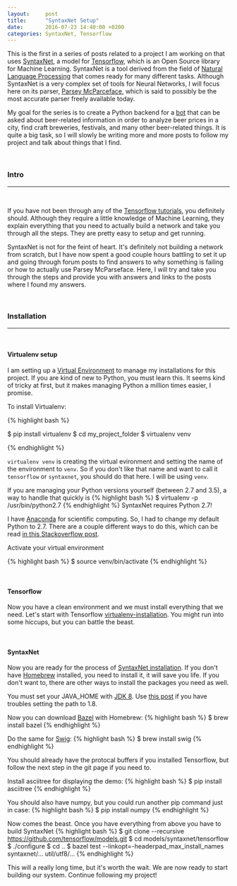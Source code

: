 ```yaml
---
layout: 	post
title: 		"SyntaxNet Setup"
date: 		2016-07-23 14:40:00 +0200
categories:	SyntaxNet, Tensorflow
---
```


This is the first in a series of posts related to a project I am working on that uses [SyntaxNet](https://github.com/tensorflow/models/tree/master/syntaxnet#getting-started), a model for [Tensorflow](https://www.tensorflow.org/), which is an Open Source library for Machine Learning. SyntaxNet is a tool derived from the field of [Natural Language Processing](https://en.wikipedia.org/wiki/Natural_language_processing) that comes ready for many different tasks. Although SyntaxNet is a very complex set of tools for Neural Networks, I will focus here on its parser, [Parsey McParceface](https://research.googleblog.com/2016/05/announcing-syntaxnet-worlds-most.html), which is said to possibly be the most accurate parser freely available today.

My goal for the series is to create a Python backend for a [bot](https://en.wikipedia.org/wiki/Internet_bot) that can be asked about beer-related information in order to analyze beer prices in a city, find craft breweries, festivals, and many other beer-related things. It is quite a big task, so I will slowly be writing more and more posts to follow my project and talk about things that I find. 

<br>

### Intro
________________

<br>

If you have not been through any of the [Tensorflow tutorials](https://www.tensorflow.org/versions/r0.10/tutorials/index.html), you definitely should. Although they require a little knowledge of Machine Learning, they explain everything that you need to actually build a network and take you through all the steps. They are pretty easy to setup and get running.

SyntaxNet is not for the feint of heart. It's definitely not building a network from scratch, but I have now spent a good couple hours battling to set it up and going through forum posts to find answers to why something is failing or how to actually use Parsey McParseface. Here, I will try and take you through the steps and provide you with answers and links to the posts where I found my answers. 

<br>

### Installation
________________

<br>

#### Virtualenv setup
I am setting up a [Virtual Environment](http://docs.python-guide.org/en/latest/dev/virtualenvs/) to manage my installations for this project. If you are kind of new to Python, you must learn this. It seems kind of tricky at first, but it makes managing Python a million times easier, I promise.

To install Virtualenv:

{% highlight bash %}

$ pip install virtualenv
$ cd my_project_folder
$ virtualenv venv

{% endhighlight %}

`virtualenv venv` is creating the virtual evironment and setting the name of the environment to `venv`. So if you don't like that name and want to call it `tensorflow` or `syntaxnet`, you should do that here. I will be using `venv`.

If you are managing your Python versions yourself (between 2.7 and 3.5), a way to handle that quickly is
{% highlight bash %}
$ virtualenv -p /usr/bin/python2.7
{% endhighlight %}
SyntaxNet requires Python 2.7! 

I have [Anaconda](https://www.continuum.io/downloads) for scientific computing. So, I had to change my default Python to 2.7. There are a couple different ways to do this, which can be read [in this Stackoverflow post](http://stackoverflow.com/questions/28436769/how-to-change-default-anaconda-python-environment).

Activate your virtual environment

{% highlight bash %}
$ source venv/bin/activate
{% endhighlight %}

<br>

#### Tensorflow
Now you have a clean environment and we must install everything that we need. Let's start with Tensorflow [virtualenv-installation](https://www.tensorflow.org/versions/r0.10/get_started/os_setup.html#virtualenv-installation). You might run into some hiccups, but you can battle the beast.

<br>

#### SyntaxNet
Now you are ready for the process of [SyntaxNet installation](https://github.com/tensorflow/models/tree/master/syntaxnet#installation). If you don't have [Homebrew](http://brew.sh/) installed, you need to install it, it will save you life. If you don't want to, there are other ways to install the packages you need as well.

You must set your JAVA_HOME with [JDK 8](http://www.oracle.com/technetwork/java/javase/downloads/jdk8-downloads-2133151.html). Use [this post](http://stackoverflow.com/questions/18144660/what-is-path-of-jdk-on-mac) if you have troubles setting the path to 1.8. 

Now you can download [Bazel](http://www.bazel.io/docs/install.html#mac-os-x) with Homebrew:
{% highlight bash %}
$ brew install bazel
{% endhighlight %}

Do the same for [Swig](http://www.swig.org/):
{% highlight bash %}
$ brew install swig
{% endhighlight %}

You should already have the protocal buffers if you installed Tensorflow, but follow the next step in the git page if you need to. 

Install asciitree for displaying the demo:
{% highlight bash %}
$ pip install asciitree
{% endhighlight %}

You should also have numpy, but you could run another pip command just in case:
{% highlight bash %}
$ pip install numpy
{% endhighlight %}

Now comes the beast. Once you have everything from above you have to build SyntaxNet
{% highlight bash %}
$ git clone --recursive https://github.com/tensorflow/models.git
$ cd models/syntaxnet/tensorflow
$ ./configure
$ cd ..
$ bazel test --linkopt=-headerpad_max_install_names \
    syntaxnet/... util/utf8/...
{% endhighlight %}

This will a really long time, but it's worth the wait. We are now ready to start building our system. Continue following my project!







